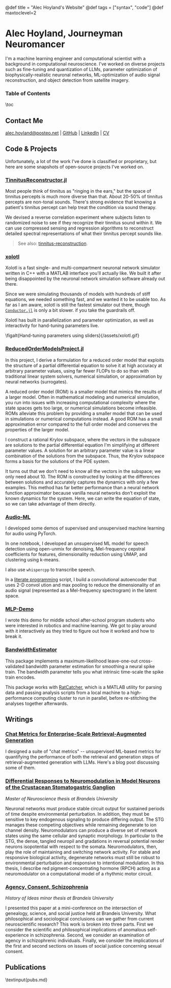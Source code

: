 @def title = "Alec Hoyland's Website"
@def tags = ["syntax", "code"]
@def maxtoclevel=2

# Alec Hoyland, Journeyman Neuromancer

I'm a machine learning engineer and computational scientist
with a background in computational neuroscience.
I've worked on diverse projects such as fine-tuning and quantization of LLMs,
parameter optimization of biophysically-realistic neuronal networks,
ML-optimization of audio signal reconstruction,
and object detection from satellite imagery.

### Table of Contents
\toc


## Contact Me

[alec.hoyland@posteo.net](mailto:alec.hoyland@posteo.net) | [GitHub](https://github.com/alec-hoyland) | [LinkedIn](https://www.linkedin.com/in/alec-hoyland-a00a4b90/) | [CV](/assets/CV.pdf)

## Code & Projects

Unfortunately, a lot of the work I've done
is classified or proprietary, but here are some snapshots
of open-source projects I've worked on.

### [TinnitusReconstructor.jl](https://github.com/The-Lammert-Lab/TinnitusReconstructor.jl)

Most people think of tinnitus as "ringing in the ears,"
but the space of tinnitus percepts is much more diverse than that.
About 20-50% of tinnitus percepts are non-tonal sounds.
There's strong evidence that knowing a patient's tinnitus percept
can help treat the condition via sound therapy.

We devised a reverse correlation experiment
where subjects listen to randomized noise
to see if they recognize their tinnitus sound within it.
We can use compressed sensing and regression algorithms
to reconstruct detailed spectral representations of what their tinnitus percept sounds like.

> See also: [tinnitus-reconstruction](https://github.com/The-Lammert-Lab/tinnitus-reconstruction).

### [xolotl](https://xolotl.readthedocs.io/en/master/)

Xolotl is a fast single- and multi-compartment neuronal network simulator
written in C++ with a MATLAB interface you'll actually like.
We built it after being disappointed by the neuronal network simulation software
already out there.

Since we were simulating thousands of models with hundreds of stiff equations,
we needed something fast, and we wanted it to be usable too.
As far as I am aware, xolotl is still the fastest simulator out there,
though [`Conductor.jl`](https://wsphillips.github.io/Conductor.jl/stable/basics/) is only a bit slower.
if you take the guardrails off.

Xolotl has built in parallelization and parameter optimization,
as well as interactivity for hand-tuning parameters live.

\figalt{Hand-tuning parameters using sliders}{/assets/xolotl.gif}


### [ReducedOrderModelsProject.jl](https://alec-hoyland.github.io/ReducedOrderModelsProject.jl/)

In this project, I derive a formulation for a reduced order model that exploits the structure of a partial differential equation to solve it at high accuracy at arbitrary parameter values, using far fewer FLOPs to do so than with traditional linear system solvers, numerical simulation, or approximation by neural networks (surrogates).

A reduced order model (ROM) is a smaller model that mimics the results of a larger model. Often in mathematical modeling and numerical simulation, you run into issues with increasing computational complexity where the state spaces gets too large, or numerical simulations become infeasible. ROMs alleviate this problem by providing a smaller model that can be used in simulations or numerical computations instead. A good ROM has a small approximation error compared to the full order model and conserves the properties of the larger model.

I construct a rational Krylov subspace, where the vectors in the subspace
are solutions to the partial differential equation I'm simplifying
at different parameter values.
A solution for an arbitrary parameter value is a linear combination
of the solutions from the subspace.
Thus, the Krylov subspace forms a basis for the solutions of the PDE system.

It turns out that we don’t need to know all the vectors in the subspace; we only need about 10. The ROM is constructed by looking at the differences between solutions and accurately captures the dynamics with only a few examples. This method has far better performance than a neural network function approximator because vanilla neural networks don’t exploit the known dynamics for the system. Here, we can write the equation of state, so we can take advantage of them directly.

### [Audio-ML](https://github.com/alec-hoyland/audio-ml)

I developed some demos of supervised and unsupervised machine learning for audio using PyTorch.

In one notebook, I developed an unsupervised ML model for speech detection
using open-unmix for denoising, Mel-frequency cepstral coefficients for features,
dimensionality reduction using UMAP, and clustering using k-means.

I also use `whispercpp` to transcribe speech.

In a [literate programming](https://en.wikipedia.org/wiki/Literate_programming) script,
I build a convolutional autoencoder that uses 2-D convol ution and max pooling
to reduce the dimensionality of an audio signal (represented as a Mel-frequency spectrogram)
in the latent space.

### [MLP-Demo](https://github.com/alec-hoyland/mlp-demo)

I wrote this demo for middle school after-school program students
who were interested in robotics and machine learning.
We got to play around with it interactively as they tried to figure
out how it worked and how to break it.


<!-- TODO: embed this video -->

### [BandwidthEstimator](https://github.com/hasselmonians/BandwidthEstimator)

This package implements a maximum-likelihood leave-one-out cross-validated
bandwidth parameter estimation for smoothing a neural spike train.
The bandwidth parameter tells you what intrinsic time-scale 
the spike train encodes.

This package works with [RatCatcher](https://github.com/hasselmonians/RatCatcher),
which is a MATLAB utility for parsing data and passing analysis scripts
from a local machine to a high-performance computing cluster
to run in parallel, before re-stitching the analyses together afterwards.

## Writings

### [Chat Metrics for Enterprise-Scale Retrieval-Augmented Generation](https://www.yurts.ai/blog/chat-metrics-for-enterprise-scale-rag)

I designed a suite of "chat metrics" -- unsupervised ML-based metrics for quantifying the performance
of both the retrieval and generation steps of retrieval-augmented generation with LLMs.
Here's a blog post discussing some of them.

### [Differential Responses to Neuromodulation in Model Neurons of the Crustacean Stomatogastric Ganglion](https://github.com/alec-hoyland/master-thesis)

*Master of Neuroscience thesis at Brandeis University*

Neuronal networks must produce stable circuit output for sustained
periods of time despite environmental perturbation. In addition, they
must be sensitive to key endogenous signaling to produce differing
output. The STG manages these competing objectives while remaining
degenerate to ion channel density. Neuromodulators can produce a
diverse set of network states using the same cellular and synaptic
morphology. In particular to the STG, the dense, tangled neuropil and
gradations in reversal potential render neurons isopotential with respect to the somata. Neuromodulators, then, play the role of maintaining and switching network activity.
For stable and responsive biological activity, degenerate networks must still be robust to environmental perturbation and responsive to intentional modulation. In this
thesis, I describe red pigment-concentrating hormone (RPCH) acting
as a neuromodulator on a computational model of a rhythmic motor
circuit.

### [Agency, Consent, Schizophrenia](https://github.com/alec-hoyland/history-of-ideas-thesis/blob/master/template_Article.pdf)

*History of Ideas minor thesis at Brandeis University*

I presented this paper at a mini-conference on
the intersection of genealogy, science, and social justice
held at Brandeis University. What philosophical and sociological
conclusions can we gather from current neuroscientific research? This work is broken into three
parts. First we consider the scientific and philosophical implications of anomalous self-experience
in schizophrenia. Second, we consider an examination of agency in schizophrenic individuals.
Finally, we consider the implications of the first and second sections on issues of social justice
concerning sexual consent.

## Publications

\textinput{pubs.md}

<!-- This section is meant as a refresher if you're new to Franklin.
Have a look at both how the website renders and the corresponding markdown (`index.md`).
Modify at will to get a feeling for how things work!

Ps: if you want to modify the header or footer or the general look of the website, adjust the files in
* `src/_css/` and
* `src/_html_parts/`. -->
<!-- 
## The base with Markdown

The [standard markdown syntax](https://github.com/adam-p/markdown-here/wiki/Markdown-Cheatsheet) can be used such as titles using `#`, lists:

* element with **bold**
* element with _emph_

or code-blocks `inline` or with highlighting (note the `@def hascode = true` in the source to allow [highlight.js](https://highlightjs.org/) to do its job):

```julia
abstract type Point end
struct PointR2{T<:Real} <: Point
    x::T
    y::T
end
struct PointR3{T<:Real} <: Point
    x::T
    y::T
    z::T
end
function len(p::T) where T<:Point
  sqrt(sum(getfield(p, η)^2 for η ∈ fieldnames(T)))
end
```

You can also quote stuff

> You must have chaos within you to ...

or have tables:

| English         | Mandarin   |
| --------------- | ---------- |
| winnie the pooh | 维尼熊      |

Note that you may have to do a bit of CSS-styling to get these elements to look the way you want them (the same holds for the whole page in fact).

### Symbols and html entities

If you want a dollar sign you have to escape it like so: \$, you can also use html entities like so: &rarr; or &pi; or, if you're using Juno for instance, you can use `\pi[TAB]` to insert the symbol as is: π (it will be converted to a html entity).[^1]

If you want to show a backslash, just use it like so: \ ; if you want to force a line break, use a ` \\ ` like \\ so (this is on a new line).[^blah]

If you want to show a backtick, escape it like so: \` and if you want to show a tick in inline code use double backticks like ``so ` ...``.

Footnotes are nice too:

[^1]: this is the text for the first footnote, you can style all this looking at `.fndef` elements; note that the whole footnote definition is _expected to be on the same line_.
[^blah]: and this is a longer footnote with some blah from veggie ipsum: turnip greens yarrow ricebean rutabaga endive cauliflower sea lettuce kohlrabi amaranth water spinach avocado daikon napa cabbage asparagus winter purslane kale. Celery potato scallion desert raisin horseradish spinach carrot soko.

## Basic Franklin extensions

### Divs

It is sometimes useful to have a short way to make a part of the page belong to a div so that it can be styled separately.
You can do this easily with Franklin by using `@@divname ... @@`.
For instance, you could want a blue background behind some text.

@@colbox-blue
Here we go! (this is styled in the css sheet with name "colbox-blue").
@@

Since it's just a `<div>` block, you can put this construction wherever you like and locally style your text.

### LaTeX and Maths

Essentially three things are imitated from LaTeX

1. you can introduce definitions using `\newcommand`
1. you can use hyper-references with `\eqref`, `\cite`, ...
1. you can show nice maths (via KaTeX)

The definitions can be introduced in the page or in the `config.md` (in which case they're available everywhere as opposed to just in that page).
For instance, the commands `\scal` and `\R` are defined in the config file (see `src/config.md`) and can directly be used whereas the command `\E` is defined below (and therefore only available on this page):

\newcommand{\E}[1]{\mathbb E\left[#1\right]}

Now we can write something like

$$  \varphi(\E{X}) \le \E{\varphi(X)}. \label{equation blah} $$

since we've given it the label `\label{equation blah}`, we can refer it like so: \eqref{equation blah} which can be convenient for pages that are math-heavy.

In a similar vein you can cite references that would be at the bottom of the page: \citep{noether15, bezanson17}.

**Note**: the LaTeX commands you define can also incorporate standard markdown (though not in a math environment) so for instance let's define a silly `\bolditalic` command.

\newcommand{\bolditalic}[1]{_**!#1**_} <!--_ ignore this comment, it helps atom to not get confused by the trailing underscore when highlighting the code but is not necessary.-->
<!-- 
and use it \bolditalic{here for example}.

Here's another quick one, a command to change the color:

\newcommand{\col}[2]{~~~<span style="color:~~~#1~~~">~~~!#2~~~</span>~~~}

This is \col{blue}{in blue} or \col{#bf37bc}{in #bf37bc}.

### A quick note on whitespaces

For most commands you will use `#k` to refer to the $k$-th argument as in LaTeX.
In order to reduce headaches, this forcibly introduces a whitespace on the left of whatever is inserted which, usually, changes nothing visible (e.g. in a math settings).
However there _may be_ situations where you do not want this to happen and you know that the insertion will not clash with anything else.
In that case, you should simply use `!#k` which will not introduce that whitespace.
It's probably easier to see this in action:

\newcommand{\pathwith}[1]{`/usr/local/bin/#1`}
\newcommand{\pathwithout}[1]{`/usr/local/bin/!#1`}

* with: \pathwith{script.jl}, there's a whitespace you don't want 🚫
* without: \pathwithout{script.jl} here there isn't ✅

### Raw HTML

You can include raw HTML by just surrounding a block with `~~~`.
Not much more to add.
This may be useful for local custom layouts like having a photo next to a text in a specific way.

~~~
<div class="row">
  <div class="container">
    <img class="left" src="/assets/rndimg.jpg">
    <p>
    Marine iguanas are truly splendid creatures. They're found on the Gálapagos islands, have skin that basically acts as a solar panel, can swim and may have the ability to adapt their body size depending on whether there's food or not.
    </p>
    <p>
    Evolution is cool.
    </p>
    <div style="clear: both"></div>      
  </div>
</div>
~~~

**Note 1**: again, entire such blocks can be made into latex-like commands via `\newcommand{\mynewblock}[1]{...}`.

**Note 2**: whatever is in a raw HTML block is *not* further processed (so you can't have LaTeX in there for instance). A partial way around this is to use `@@...` blocks which *will* be recursively parsed. The following code gives the same result as above with the small difference that there is LaTeX being processed in the inner div.

@@row
@@container
@@left ![](/assets/rndimg.jpg) @@
@@
Marine iguanas are **truly splendid** creatures. They're not found in equations like $\exp(-i\pi)+1$. But they're still quite cool.
~~~
<div style="clear: both"></div>
~~~
@@

## Pages and structure

Here are a few empty pages connecting to the menu links to show where files can go and the resulting paths. (It's probably best if you look at the source folder for this).

* [menu 1](/menu1/)
* [menu 2](/menu2/)
* [menu 3](/menu3/)

## References (not really)

* \biblabel{noether15}{Noether (1915)} **Noether**,  Körper und Systeme rationaler Funktionen, 1915.
* \biblabel{bezanson17}{Bezanson et al. (2017)} **Bezanson**, **Edelman**, **Karpinski** and **Shah**, [Julia: a fresh approach to numerical computing](https://julialang.org/research/julia-fresh-approach-BEKS.pdf), SIAM review 2017.

## Header and Footer

As you can see here at the bottom of the page, there is a footer which you may want on all pages but for instance you may want the date of last modification to be displayed.
In a fashion heavily inspired by [Hugo](https://gohugo.io), you can write things like

```html
Last modified: {{ fill fd_mtime }}.
```

(cf. `src/_html_parts/page_foot.html`) which will then replace these braces with the content of a dictionary of variables at the key `fd_mtime`.
This dictionary of variables is accessed locally by pages through `@def varname = value` and globally through the `config.md` page via the same syntax.

There's a few other such functions of the form `{{fname p₁ p₂}}` as well as support for conditional blocks. If you wander through the `src/_html_parts/` folder and its content, you should be able to see those in action. -->
